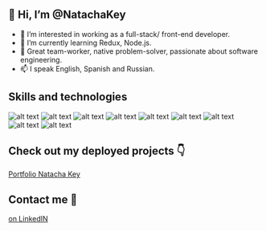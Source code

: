 ## 👋 Hi, I’m @NatachaKey
- 👀 I’m interested in working as a full-stack/ front-end developer.
- 🌱 I’m currently learning Redux, Node.js.
- 💞️ Great team-worker, native problem-solver, passionate about software engineering.
- 📫 I speak English, Spanish and Russian.

## Skills and technologies
![alt text](https://img.shields.io/badge/-Node.js-success "Logo Title Text 0")
![alt text](https://img.shields.io/badge/React-61DAFB?logo=react&logoColor=white&style=flat "Logo Title Text 1")
![alt text](https://img.shields.io/badge/Redux-764abc?logo=redux&logoColor=white&style=flat "Logo Title Text 3")
![alt text](https://img.shields.io/badge/JavaScript-F7DF1E?logo=javascript&logoColor=white&style=flat "Logo Title Text 2")
![alt text](https://img.shields.io/badge/HTML5-E34F26?logo=html5&logoColor=white&style=flat "Logo Title Text 4")
![alt text](https://img.shields.io/badge/CSS3-1572B6?logo=css3&logoColor=white&style=flat "Logo Title Text 5")
![alt text](https://img.shields.io/badge/Bootstrap5-7952B3?logo=bootstrap&logoColor=white&style=flat "Logo Title Text 6")
![alt text](https://img.shields.io/badge/-Figma-ff69b4 "Logo Title Text 7")
![alt text](https://img.shields.io/badge/-GSAP-darkgreen "Logo Title Text 8")


## Check out my deployed projects 👇
[Portfolio Natacha Key](https://portfolio-natacha-key.glitch.me/)

## Contact me 📩

[on LinkedIN](https://www.linkedin.com/in/natalia-klyueva-997362109/)



<!---
NatachaKey/NatachaKey is a ✨ special ✨ repository because its `README.md` (this file) appears on your GitHub profile.
You can click the Preview link to take a look at your changes.
--->
